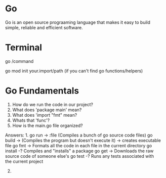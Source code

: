 # Go 
Go is an open source prograaming language that makes it easy to build simple, reliable and efficient software.

# Terminal

go /command

go mod init your.import/path (if you can't find go functions/helpers)

# Go Fundamentals

1. How do we run the code in our project?
2. What does 'package main' mean?
3. What does 'import "fmt" mean? 
4. Whats that 'func'?
5. How is the main.go file organized?

Answers:
1. 
go run -> :file (Compiles a bunch of go source code files)
go build -> (Compiles the program but doesn't execute it) -> creates executable file
go fmt -> Formats all the code in each file in the current directory
go install -? Compiles and "installs" a package
go get -> Downloads the raw source code of someone else's
go test -? Runs any tests associated with the current project

2. 